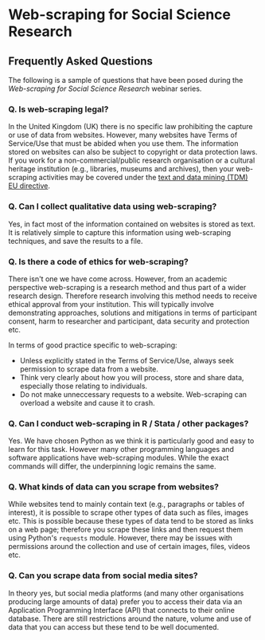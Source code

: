 # Web-scraping for Social Science Research

## Frequently Asked Questions

The following is a sample of questions that have been posed during the *Web-scraping for Social Science Research* webinar series.

### Q. Is web-scraping legal?
In the United Kingdom (UK) there is no specific law prohibiting the capture or use of data from websites. However, many websites have Terms of Service/Use that must be abided when you use them. The information stored on websites can also be subject to copyright or data protection laws. If you work for a non-commercial/public research organisation or a cultural heritage institution (e.g., libraries, museums and archives), then your web-scraping activities may be covered under the [text and data mining (TDM) EU directive](http://lr-coordination.eu/News/What%E2%80%99s-new-in-the-Directive).

### Q. Can I collect qualitative data using web-scraping?
Yes, in fact most of the information contained on websites is stored as text. It is relatively simple to capture this information using web-scraping techniques, and save the results to a file. 

### Q. Is there a code of ethics for web-scraping?
There isn't one we have come across. However, from an academic perspective web-scraping is a research method and thus part of a wider research design. Therefore research involving this method needs to receive ethical approval from your institution. This will typically involve demonstrating approaches, solutions and mitigations in terms of participant consent, harm to researcher and participant, data security and protection etc.

In terms of good practice specific to web-scraping:
* Unless explicitly stated in the Terms of Service/Use, always seek permission to scrape data from a website.
* Think very clearly about how you will process, store and share data, especially those relating to individuals.
* Do not make unneccessary requests to a website. Web-scraping can overload a website and cause it to crash.

### Q. Can I conduct web-scraping in R / Stata / other packages?
Yes. We have chosen Python as we think it is particularly good and easy to learn for this task. However many other programming languages and software applications have web-scraping modules. While the exact commands will differ, the underpinning logic remains the same.

### Q. What kinds of data can you scrape from websites?
While websites tend to mainly contain text (e.g., paragraphs or tables of interest), it is possible to scrape other types of data such as files, images etc. This is possible because these types of data tend to be stored as links on a web page; therefore you scrape these links and then request them using Python's `requests` module. However, there may be issues with permissions around the collection and use of certain images, files, videos etc.

### Q. Can you scrape data from social media sites?
In theory yes, but social media platforms (and many other organisations producing large amounts of data) prefer you to access their data via an Application Programming Interface (API) that connects to their online database. There are still restrictions around the nature, volume and use of data that you can access but these tend to be well documented.

